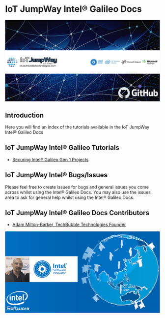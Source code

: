 # IoT JumpWay Intel® Galileo Docs

![TechBubble IoT JumpWay Docs](../../images/main/IoT-Jumpway.jpg)  

## Introduction

Here you will find an index of the tutorials available in the IoT JumpWay Intel® Galileo Docs

## IoT JumpWay Intel® Galileo Tutorials

- [Securing Intel® Galileo Gen 1 Projects](https://github.com/TechBubbleTechnologies/IoT-JumpWay-Intel-Examples/blob/master/Intel-Galileo/_DOCS/1-Security.md "Securing Intel® Galileo Gen 1 Projects")

## IoT JumpWay Intel® Bugs/Issues

Please feel free to create issues for bugs and general issues you come across whilst using the Intel® Galileo Docs. You may also use the issues area to ask for general help whilst using the Intel® Galileo Docs.

## IoT JumpWay Intel® Galileo Docs Contributors

- [Adam Milton-Barker, TechBubble Technologies Founder](https://github.com/AdamMiltonBarker "Adam Milton-Barker, TechBubble Technologies Founder")

![Adam Milton-Barker,  Intel Software Innovator](../../images/main/Intel-Software-Innovator.jpg)  
